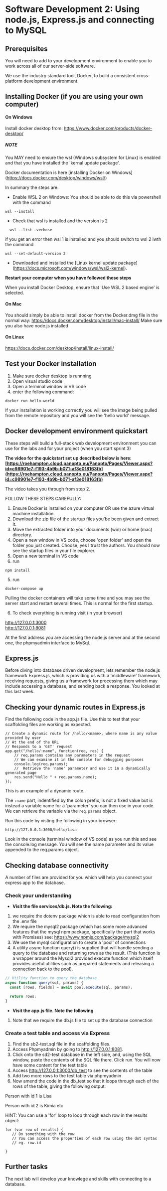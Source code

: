 # Software Development 2: Using node.js, Express.js and connecting to MySQL

## Prerequisites

You will need to add to your development environment to enable you to work across all of our server-side software.

We use the industry  standard tool, Docker, to build a consistent cross-platform development environment.

## Installing Docker (if you are using your own computer)

#### On Windows

Install docker desktop from: https://www.docker.com/products/docker-desktop/

##### NOTE

You MAY need to ensure the wsl (Windows subsystem for Linux) is enabled and that you have installed the 'kernal update package'. 

Docker documentation is here  [installing Docker on Windows] (https://docs.docker.com/desktop/windows/wsl/)

In summary the steps are:

   * Enable WSL 2 on Windows: You should be able to do this via powershell with the command
   
```
wsl --install
```

   * Check that wsl is installed and the version is 2
```
  wsl --list –verbose
```

if you get an error then wsl 1 is installed and you should switch to wsl 2 iwth the command

```
wsl --set-default-version 2
```


  * Downloaded and installed the [Linux kernel update package] (https://docs.microsoft.com/windows/wsl/wsl2-kernel).

__Restart your computer when you have followed these steps__

When you install Docker Desktop, ensure that 'Use WSL 2 based engine' is selected.


#### On Mac

You should simply be able to install docker from the Docker.dmg file in the normal way: https://docs.docker.com/desktop/install/mac-install/
Make sure you also have node.js installed


#### On Linux

https://docs.docker.com/desktop/install/linux-install/

## Test your Docker installation

1. Make sure docker desktop is runnning
2. Open visual studio code
3. Open a terminal window in VS code
4. enter the following command:

```
docker run hello-world
```
If your installation is working correctly you will see the image being pulled from the remote repository and you will see the 'hello world' message.


## Docker development environment quickstart

These steps will build a full-stack web development environment you can use for the labs and for your project (when you start sprint 3)

__The video for the quickstart set up described below is here: [https://roehampton.cloud.panopto.eu/Panopto/Pages/Viewer.aspx?id=c98901e7-f193-4b9b-b071-af3e018163fb](https://roehampton.cloud.panopto.eu/Panopto/Pages/Viewer.aspx?id=c98901e7-f193-4b9b-b071-af3e018163fb)__

The video takes you through from step 2.

FOLLOW THESE STEPS CAREFULLY:

1. Ensure Docker is installed on your computer OR use the azure virtual machine installation.
2. Download the zip file of the startup files you'be been given and extract it.
3. Move the extracted folder into your documents (win) or home (mac) directory.
2. Open a new window in VS code, choose 'open folder' and open the folder you just created. Choose, yes I trust the authors.  You should now see the startup files in your file explorer.
3. Open a new terminal in VS code
4. run 

```npm install```


5. run 

```docker-compose up```


Pulling the docker containers will take some time and you may see the server start and restart several times.  This is normal for the first startup.

6. To check everything is running visit (in your browser)

http://127.0.0.1:3000  
http://127.0.0.1:8081  

At the first address you are accessing the node.js server and at the second one, the phpmyadmin interface to MySql.


## Express.js

Before diving into database driven development, lets remember the node.js framework Express.js, which is providing us with a 'middleware' framework, receiving requests, giving us a framework for processing them which may include accessing a database, and sending back a response.  You looked at this last week.


## Checking your dynamic routes in Express.js

Find the following code in the app.js file. Use this to test that your scaffolding files are working as expected.

```
// Create a dynamic route for /hello/<name>, where name is any value provided by user
// At the end of the URL
// Responds to a 'GET' request
app.get("/hello/:name", function(req, res) {
    // req.params contains any parameters in the request
    // We can examine it in the console for debugging purposes
    console.log(req.params);
    //  Retrieve the 'name' parameter and use it in a dynamically generated page
    res.send("Hello " + req.params.name);
});
```

This is an example of a dynamic route. 

The ```:name``` part, indentified by the colon prefix, is not a fixed value but is instead a variable name for a 'parameter' you can then use in your code. We can retrieve the variable via the ```req.params``` object. 

Run this code by visting the following in your browser:

```
http://127.0.0.1:3000/hello/Lisa
```

Look in the console (terminal window of VS code) as you run this and see the console.log message.  You will see the name parameter and its value appended to the req.params object.


## Checking database connectivity

A number of files are provided for you which will help you connect your express app to the database.

### Check your understanding

  * __Visit the file services/db.js.  Note the following:__ 
 
   1. we require the dotenv package which is able to read configuration from the .env file
   2. We require the mysql2 package (which has some more advanced features that the mysql npm package, specifically the part that works with Promises) see: https://www.npmjs.com/package/mysql2
   3. We use the mysql configuration to create a 'pool' of connections
   4. A utility async function query() is supplied that will handle sending a query to the database and returning rows as the result. (This function is a wrapper around the Mysql2 provided execute function which itself provides useful utilities such as prepared statements and releasing a connection back to the pool).
   
```js
// Utility function to query the database
async function query(sql, params) {
  const [rows, fields] = await pool.execute(sql, params);

  return rows;
}
```
   
  * __Visit the app.js file. Note the following__
  
   1. Note that we require the db.js file to set up the database connection
   

### Create a test table and access via Express

   1. Find the sb2-test.sql file in the scaffolding files.
   2. Access Phpmyadmin by going to http://127.0.0.1:8081.
   3. Click onto the sd2-test database in the left side, and, using the SQL    window, paste the contents of the SQL file there.  Click run. You will now have some content for the test table
   4. Access http://127.0.0.1:3000/db_test to see the contents of the table
   5. Add two more rows to the test table via phpmyadmin
   6. Now amend the code in the db_test so that it loops through each of the rows of the table, giving the following output:
   
Person with id 1 is Lisa

Person with id 2 is Kimia
etc

HINT:  You can use a 'for' loop to loop through each row in the results object:

```
for (var row of results) {
   // Do something with the row
   // You can access the properties of each row using the dot syntax
   // eg. row.id

}
```
  
   
   
## Further tasks
 
The next lab will develop your knowlege and skills with connecting to a database.
